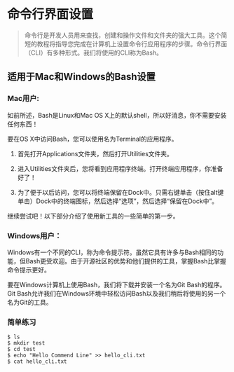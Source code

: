 # 命令行界面设置

> 命令行是开发人员用来查找，创建和操作文件和文件夹的强大工具。这个简短的教程将指导您完成在计算机上设置命令行应用程序的步骤。命令行界面（CLI）有多种形式。我们将使用的CLI称为Bash。

## 适用于Mac和Windows的Bash设置
### Mac用户:
如前所述，Bash是Linux和Mac OS X上的默认shell，所以好消息，你不需要安装任何东西！

要在OS X中访问Bash，您可以使用名为Terminal的应用程序。

1. 首先打开Applications文件夹，然后打开Utilities文件夹。

2. 进入Utilities文件夹后，您将看到应用程序终端。打开终端应用程序，你准备好了！

3. 为了便于以后访问，您可以将终端保留在Dock中。只需右键单击（按住alt键单击）Dock中的终端图标，然后选择“选项”，然后选择“保留在Dock中”。

继续尝试吧！以下部分介绍了使用新工具的一些简单的第一步。

### Windows用户：
Windows有一个不同的CLI，称为命令提示符。虽然它具有许多与Bash相同的功能，但Bash更受欢迎。由于开源社区的优势和他们提供的工具，掌握Bash比掌握命令提示更好。

要在Windows计算机上使用Bash，我们将下载并安装一个名为Git Bash的程序。Git Bash允许我们在Windows环境中轻松访问Bash以及我们稍后将使用的另一个名为Git的工具。


### 简单练习
```shell
$ ls
$ mkdir test
$ cd test
$ echo "Hello Commend Line" >> hello_cli.txt
$ cat hello_cli.txt
```
